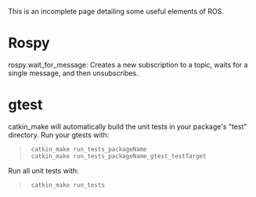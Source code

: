 This is an incomplete page detailing some useful elements of ROS.

# Rospy

rospy.wait_for_message: Creates a new subscription to a topic, waits for a single message, and then unsubscribes.

# gtest

catkin_make will automatically build the unit tests in your package's "test" directory. Run your gtests with:
>      catkin_make run_tests_packageName
>      catkin_make run_tests_packageName_gtest_testTarget

Run all unit tests with: 
>      catkin_make run_tests